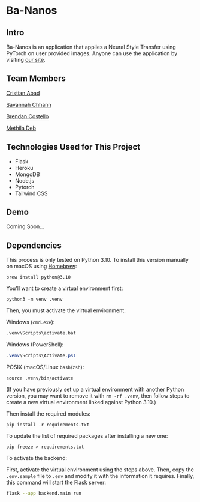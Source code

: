 # Ba-Nanos

## Intro

Ba-Nanos is an application that applies a Neural Style Transfer using PyTorch on
user provided images. Anyone can use the application by visiting [our site](#).

## Team Members

[Cristian Abad](https://github.com/achrrr)

[Savannah Chhann](https://github.com/shirokuma-cafe)

[Brendan Costello](https://github.com/BrendanCostello)

[Methila Deb](https://github.com/methiladeb)

## Technologies Used for This Project

- Flask
- Heroku
- MongoDB
- Node.js
- Pytorch
- Tailwind CSS

## Demo

Coming Soon...

## Dependencies

This process is only tested on Python 3.10. To install this version manually on
macOS using [Homebrew](https://brew.sh):

```shell
brew install python@3.10
```

You'll want to create a virtual environment first:

```shell
python3 -m venv .venv
```

Then, you must activate the virtual environment:

Windows (`cmd.exe`):

```cmd
.venv\Scripts\activate.bat
```

Windows (PowerShell):

```powershell
.venv\Scripts\Activate.ps1
```

POSIX (macOS/Linux `bash`/`zsh`):

```shell
source .venv/bin/activate
```

(If you have previously set up a virtual environment with another Python
version, you may want to remove it with `rm -rf .venv`, then follow steps to
create a new virtual environment linked against Python 3.10.)

Then install the required modules:

```shell
pip install -r requirements.txt
```

To update the list of required packages after installing a new one:

```shell
pip freeze > requirements.txt
```

To activate the backend:

First, activate the virtual environment using the steps above. Then, copy the
`.env.sample` file to `.env` and modify it with the information it requires.
Finally, this command will start the Flask server:

```bash
flask --app backend.main run
```
